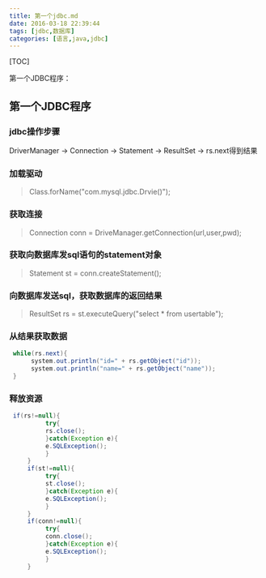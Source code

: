 ```yaml
---
title: 第一个jdbc.md
date: 2016-03-18 22:39:44
tags: [jdbc,数据库]
categories: [语言,java,jdbc]
---
```


[TOC]

第一个JDBC程序：

<!--more-->

## 第一个JDBC程序

### jdbc操作步骤

DriverManager -> Connection -> Statement -> ResultSet -> rs.next得到结果

### 加载驱动

> Class.forName("com.mysql.jdbc.Drvie()");

### 获取连接

> Connection conn = DriveManager.getConnection(url,user,pwd);

### 获取向数据库发sql语句的statement对象

> Statement st = conn.createStatement();

### 向数据库发送sql，获取数据库的返回结果

> ResultSet rs = st.executeQuery("select * from usertable");

### 从结果获取数据

```java
 while(rs.next){
      system.out.println("id=" + rs.getObject("id"));
      system.out.println("name=" + rs.getObject("name"));
 }
```

### 释放资源

```java
 if(rs!=null){
          try{
          rs.close();
          }catch(Exception e){
          e.SQLException();
          }
     }
     if(st!=null){
          try{
          st.close();
          }catch(Exception e){
          e.SQLException();
          }
     }
     if(conn!=null){
          try{
          conn.close();
          }catch(Exception e){
          e.SQLException();
          }
     }

```
